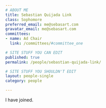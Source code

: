 ```yaml
---
# ABOUT ME
title: Sebastian Quijada Link
class: Sophomore
preferred_email: me@sebasart.com
gravatar_email: me@sebasart.com
committees:
- name: Ad Chair
  link: /committees/#committee_one

# SITE STUFF YOU CAN EDIT
published: true
permalink: /people/sebastian-quijada-link/

# SITE STUFF YOU SHOULDN'T EDIT
layout: people-single
category: people

---
```


I have joined.